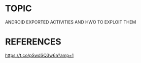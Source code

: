 # TOPIC
ANDROID EXPORTED ACTIVITIES AND HWO TO EXPLOIT THEM

# REFERENCES
https://t.co/pSwdSQ3w6a?amp=1
